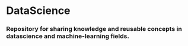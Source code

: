 # DataScience
### Repository for sharing knowledge and reusable concepts in datascience and machine-learning fields.